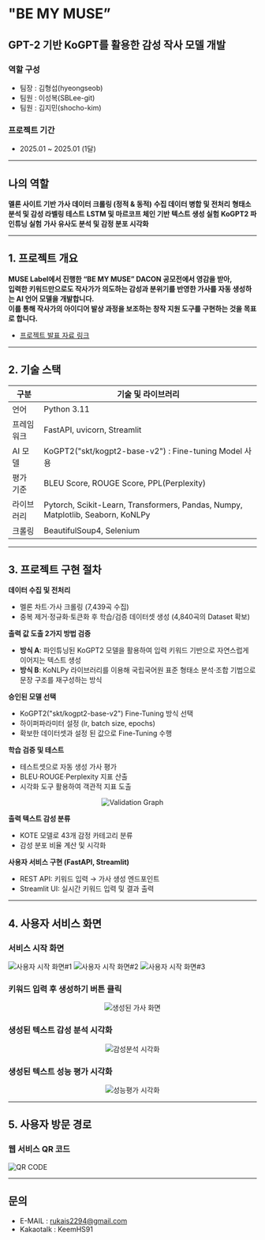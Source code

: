 # "BE MY MUSE”
## GPT-2 기반 KoGPT를 활용한 감성 작사 모델 개발

### **역할 구성**
- 팀장 : 김형섭(hyeongseob)
- 팀원 : 이성복(SBLee-git)
- 팀원 : 김지민(shocho-kim)

### **프로젝트 기간**
- 2025.01 ~ 2025.01 (1달)

---
## 나의 역할

**멜론 사이트 기반 가사 데이터 크롤링 (정적 & 동적)**
**수집 데이터 병합 및 전처리**
**형태소 분석 및 감성 라벨링 테스트**
**LSTM 및 마르코프 체인 기반 텍스트 생성 실험**
**KoGPT2 파인튜닝 실험**
**가사 유사도 분석 및 감정 분포 시각화**

---
## 1. 프로젝트 개요

**MUSE Label에서 진행한 “BE MY MUSE” DACON 공모전에서 영감을 받아,**  
**입력한 키워드만으로도 작사가가 의도하는 감성과 분위기를 반영한 가사를 자동 생성하는 AI 언어 모델을 개발합니다.**  
**이를 통해 작사가의 아이디어 발상 과정을 보조하는 창작 지원 도구를 구현하는 것을 목표로 합니다.**  

- <a href="https://www.canva.com/design/DAGd1CW20wA/MfQJQDQdldA8Qs6XvhyuLg/edit?utm_content=DAGd1CW20wA&utm_campaign=designshare&utm_medium=link2&utm_source=sharebutton"> 프로젝트 발표 자료 링크 </a>

---

## 2. 기술 스택
| 구분    | 기술 및 라이브러리          |
|------------|-------------------------------------------|
| 언어    | Python 3.11             |
| 프레임워크 | FastAPI, uvicorn, Streamlit         |
| AI 모델   | KoGPT2("skt/kogpt2-base-v2") : Fine-tuning Model 사용|
| 평가 기준  | BLEU Score, ROUGE Score, PPL(Perplexity)  | 
| 라이브러리  | Pytorch, Scikit-Learn, Transformers, Pandas, Numpy, Matplotlib, Seaborn, KoNLPy  |
| 크롤링   | BeautifulSoup4, Selenium    |

---

## 3. 프로젝트 구현 절차

**데이터 수집 및 전처리**  
- 멜론 차트·가사 크롤링 (7,439곡 수집)
- 중복 제거·정규화·토큰화 후 학습/검증 데이터셋 생성 (4,840곡의 Dataset 확보)

**출력 값 도출 2가지 방법 검증**    
- **방식 A**: 파인튜닝된 KoGPT2 모델을 활용하여 입력 키워드 기반으로 자연스럽게 이어지는 텍스트 생성  
- **방식 B**: KoNLPy 라이브러리를 이용해 국립국어원 표준 형태소 분석·조합 기법으로 문장 구조를 재구성하는 방식

**승인된 모델 선택**  
- KoGPT2("skt/kogpt2-base-v2") Fine-Tuning 방식 선택
- 하이퍼파라미터 설정 (lr, batch size, epochs)  
- 확보한 데이터셋과 설정 된 값으로 Fine-Tuning 수행 

**학습 검증 및 테스트**  
- 테스트셋으로 자동 생성 가사 평가  
- BLEU·ROUGE·Perplexity 지표 산출
- 시각화 도구 활용하여 객관적 지표 도출
<p align="center">
  <img src="/assets/validation_image.png" alt="Validation Graph">
</p>

**출력 텍스트 감성 분류**  
- KOTE 모델로 43개 감정 카테고리 분류  
- 감성 분포 비율 계산 및 시각화

**사용자 서비스 구현 (FastAPI, Streamlit)**  
- REST API: 키워드 입력 → 가사 생성 엔드포인트  
- Streamlit UI: 실시간 키워드 입력 및 결과 출력  
  
---

## 4. 사용자 서비스 화면
### 서비스 시작 화면
![사용자 시작 화면#1](assets/image_0.png)
![사용자 시작 화면#2](assets/image_1.png)
![사용자 시작 화면#3](assets/image_2.png)

### 키워드 입력 후 생성하기 버튼 클릭
<p align="center">
  <img src="/assets/image_3.png" alt="생성된 가사 화면">
</p>
 
### 생성된 텍스트 감성 분석 시각화
<p align="center">
  <img src="/assets/image_4.png" alt="감성분석 시각화">
</p>

### 생성된 텍스트 성능 평가 시각화
<p align="center">
  <img src="/assets/image_5.png" alt="성능평가 시각화">
</p>

---

## 5. 사용자 방문 경로
### 웹 서비스 QR 코드  
![QR CODE](assets/qrcode_image.png) 

---

## 문의
- E-MAIL : rukais2294@gmail.com
- Kakaotalk : KeemHS91
